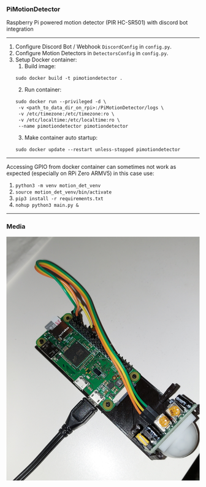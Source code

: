 ### PiMotionDetector

Raspberry Pi powered motion detector (PIR HC-SR501) with discord bot integration

---

1. Configure Discord Bot / Webhook `DiscordConfig` in `config.py`.
2. Configure Motion Detectors in `DetectorsConfig` in `config.py`.
3. Setup Docker container:
   1. Build image: 
   ```
   sudo docker build -t pimotiondetector .
   ```
   2. Run container:
   ```
   sudo docker run --privileged -d \
    -v <path_to_data_dir_on_rpi>:/PiMotionDetector/logs \
    -v /etc/timezone:/etc/timezone:ro \
    -v /etc/localtime:/etc/localtime:ro \
    --name pimotiondetector pimotiondetector
   ```
   3. Make container auto startup:
   ```
   sudo docker update --restart unless-stopped pimotiondetector
   ```
   
---

Accessing GPIO from docker container can sometimes not work as expected (especially on RPi Zero ARMV5) in this case use:
1. `python3 -m venv motion_det_venv`
2. `source motion_det_venv/bin/activate`
3. `pip3 install -r requirements.txt`
4. `nohup python3 main.py &`

---

### Media
![device](media/device.jpg)
